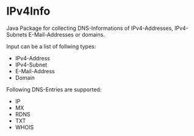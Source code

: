 IPv4Info
========

Java Package for collecting DNS-Informations of IPv4-Addresses, IPv4-Subnets E-Mail-Addresses or domains.


Input can be a list of follwing types:

- IPv4-Address
- IPv4-Subnet
- E-Mail-Address
- Domain

Following DNS-Entries are supported:

- IP
- MX
- RDNS
- TXT
- WHOIS
